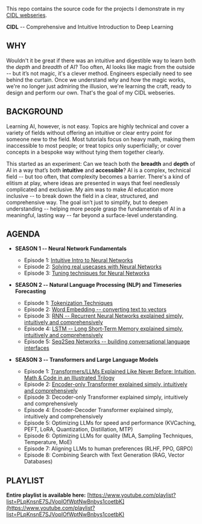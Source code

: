 This repo contains the source code for the projects I demonstrate in my [CIDL webseries](https://www.youtube.com/playlist?list=PLpKnsnE7SJVopIOfWptNwBnbys1coetbK).

**CIDL** -- Comprehensive and Intuitive Introduction to Deep Learning

## WHY

Wouldn't it be great if there was an intuitive and digestible way to learn both the *depth* and *breadth* of AI? Too often, AI looks like magic from the outside -- but it’s not magic, it's a clever method. Engineers especially need to see behind the curtain. Once we understand *why* and *how* the magic works, we're no longer just admiring the illusion, we're learning the craft, ready to design and perform our own. That's the goal of my CIDL webseries.

## BACKGROUND

Learning AI, however, is not easy. Topics are highly technical and cover a variety of fields without offering an intuitive or clear entry point for someone new to the field. Most tutorials focus on heavy math, making them inaccessible to most people; or treat topics only superficially; or cover concepts in a bespoke way without tying them together clearly. 

This started as an experiment: Can we teach both the **breadth** and **depth** of AI in a way that’s both **intuitive** and **accessible**? AI is a complex, technical field -- but too often, that complexity becomes a barrier. There's a kind of elitism at play, where ideas are presented in ways that feel needlessly complicated and exclusive. My aim was to make AI education more inclusive -- to break down the field in a clear, structured, and comprehensive way. The goal isn’t just to simplify, but to deepen understanding -- helping more people grasp the fundamentals of AI in a meaningful, lasting way -- far beyond a surface-level understanding.

## AGENDA

- **SEASON 1 -- Neural Network Fundamentals**
  - Episode 1: [Intuitive Intro to Neural Networks](https://youtu.be/os5by3jKUvc)
  - Episode 2: [Solving real usecases with Neural Networks](https://youtu.be/CQTCS8SO8bs)
  - Episode 3: [Tuning techniques for Neural Networks](https://youtu.be/_JWcxDN8BkQ)

- **SEASON 2 -- Natural Language Processing (NLP) and Timeseries Forecasting**
  - Episode 1: [Tokenization Techniques](https://youtu.be/Oy48ZLHAUg0)
  - Episode 2: [Word Embedding -- converting text to vectors](https://youtu.be/8jqqE8XG5T0)
  - Episode 3: [RNN -- Recurrent Neural Networks explained simply, intuitively and comprehensively](https://youtu.be/VuzcUsg0GVs)
  - Episode 4: [LSTM -- Long Short-Term Memory explained simply, intuitively and comprehensively](https://youtu.be/IVTZ-v4qURY)
  - Episode 5: [Seq2Seq Networks -- building conversational language interfaces](https://www.youtube.com/watch?v=eTknarEWVm8)

- **SEASON 3 -- Transformers and Large Language Models**
  - Episode 1: [Transformers/LLMs Explained Like Never Before: Intuition, Math & Code in an Illustrated Trilogy](https://youtu.be/6jyL6NB3_LI)
  - Episode 2: [Encoder-only Transformer explained simply, intuitively and comprehensively](https://youtu.be/UJZ4HGLnSMU)
  - Episode 3: Decoder-only Transformer explained simply, intuitively and comprehensively
  - Episode 4: Encoder-Decoder Transformer explained simply, intuitively and comprehensively
  - Episode 5: Optimizing LLMs for speed and performance (KVCaching, PEFT, LoRA, Quantization, Distillation, MTP)
  - Episode 6: Optimizing LLMs for quality (MLA, Sampling Techniques, Temperature, MoE)
  - Episode 7: Aligning LLMs to human preferences (RLHF, PPO, GRPO)
  - Episode 8: Combining Search with Text Generation (RAG, Vector Databases)

## PLAYLIST

**Entire playlist is available here:** [https://www.youtube.com/playlist?list=PLpKnsnE7SJVopIOfWptNwBnbys1coetbK](https://www.youtube.com/playlist?list=PLpKnsnE7SJVopIOfWptNwBnbys1coetbK)
